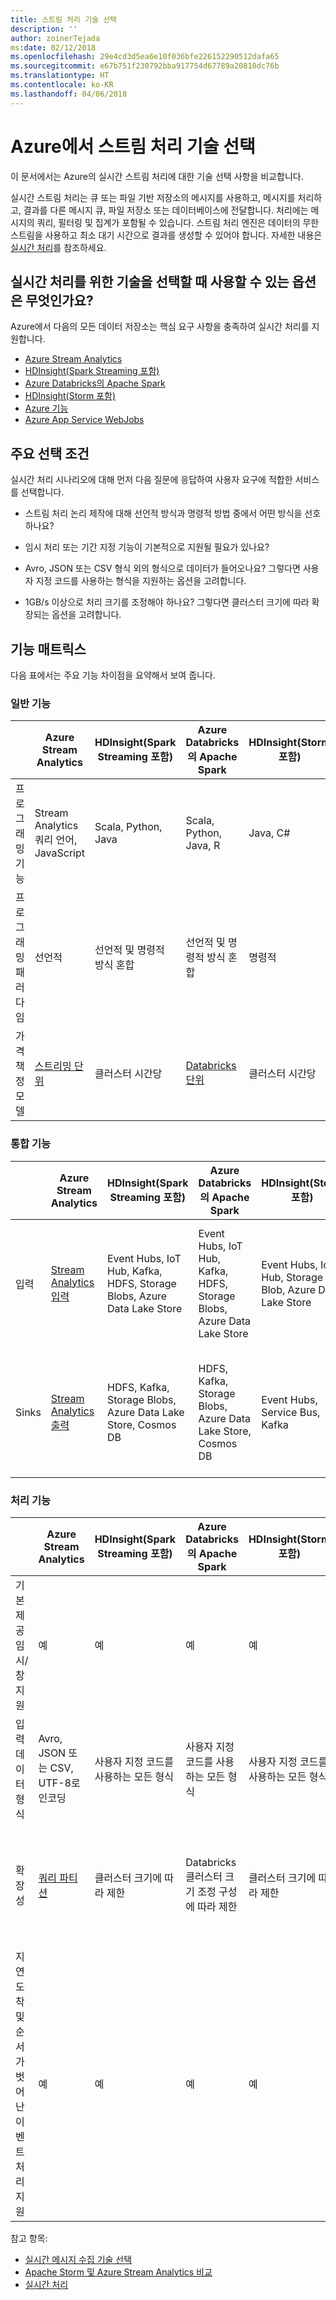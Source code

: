 ```yaml
---
title: 스트림 처리 기술 선택
description: ''
author: zoinerTejada
ms:date: 02/12/2018
ms.openlocfilehash: 29e4cd3d5ea6e10f036bfe226152290512dafa65
ms.sourcegitcommit: e67b751f230792bba917754d67789a20810dc76b
ms.translationtype: HT
ms.contentlocale: ko-KR
ms.lasthandoff: 04/06/2018
---
```

# <a name="choosing-a-stream-processing-technology-in-azure"></a>Azure에서 스트림 처리 기술 선택

이 문서에서는 Azure의 실시간 스트림 처리에 대한 기술 선택 사항을 비교합니다.

실시간 스트림 처리는 큐 또는 파일 기반 저장소의 메시지를 사용하고, 메시지를 처리하고, 결과를 다른 메시지 큐, 파일 저장소 또는 데이터베이스에 전달합니다. 처리에는 메시지의 쿼리, 필터링 및 집계가 포함될 수 있습니다. 스트림 처리 엔진은 데이터의 무한 스트림을 사용하고 최소 대기 시간으로 결과를 생성할 수 있어야 합니다. 자세한 내용은 [실시간 처리](../big-data/real-time-processing.md)를 참조하세요.

## <a name="what-are-your-options-when-choosing-a-technology-for-real-time-processing"></a>실시간 처리를 위한 기술을 선택할 때 사용할 수 있는 옵션은 무엇인가요?
Azure에서 다음의 모든 데이터 저장소는 핵심 요구 사항을 충족하여 실시간 처리를 지원합니다.
- [Azure Stream Analytics](/azure/stream-analytics/)
- [HDInsight(Spark Streaming 포함)](/azure/hdinsight/spark/apache-spark-streaming-overview)
- [Azure Databricks의 Apache Spark](/azure/azure-databricks/)
- [HDInsight(Storm 포함)](/azure/hdinsight/storm/apache-storm-overview)
- [Azure 기능](/azure/azure-functions/functions-overview)
- [Azure App Service WebJobs](/azure/app-service/web-sites-create-web-jobs)

## <a name="key-selection-criteria"></a>주요 선택 조건

실시간 처리 시나리오에 대해 먼저 다음 질문에 응답하여 사용자 요구에 적합한 서비스를 선택합니다.

- 스트림 처리 논리 제작에 대해 선언적 방식과 명령적 방법 중에서 어떤 방식을 선호하나요?

- 임시 처리 또는 기간 지정 기능이 기본적으로 지원될 필요가 있나요?

- Avro, JSON 또는 CSV 형식 외의 형식으로 데이터가 들어오나요? 그렇다면 사용자 지정 코드를 사용하는 형식을 지원하는 옵션을 고려합니다.

- 1GB/s 이상으로 처리 크기를 조정해야 하나요? 그렇다면 클러스터 크기에 따라 확장되는 옵션을 고려합니다. 

## <a name="capability-matrix"></a>기능 매트릭스

다음 표에서는 주요 기능 차이점을 요약해서 보여 줍니다. 

### <a name="general-capabilities"></a>일반 기능

| | Azure Stream Analytics | HDInsight(Spark Streaming 포함) | Azure Databricks의 Apache Spark | HDInsight(Storm 포함) | Azure 기능 | Azure App Service WebJobs |
| --- | --- | --- | --- | --- | --- | --- | 
| 프로그래밍 기능 | Stream Analytics 쿼리 언어, JavaScript | Scala, Python, Java | Scala, Python, Java, R | Java, C# | C#, F#, Node.js | C#, Node.js, PHP, Java, Python |
| 프로그래밍 패러다임 | 선언적 | 선언적 및 명령적 방식 혼합 | 선언적 및 명령적 방식 혼합 | 명령적 | 명령적 | 명령적 |    
| 가격 책정 모델 | [스트리밍 단위](https://azure.microsoft.com/pricing/details/stream-analytics/) | 클러스터 시간당 | [Databricks 단위](https://azure.microsoft.com/pricing/details/databricks/) | 클러스터 시간당 | 함수 실행 및 리소스 사용량 기준 | App Service 계획 시간 기준 |  

### <a name="integration-capabilities"></a>통합 기능

| | Azure Stream Analytics | HDInsight(Spark Streaming 포함) | Azure Databricks의 Apache Spark | HDInsight(Storm 포함) | Azure 기능 | Azure App Service WebJobs |
| --- | --- | --- | --- | --- | --- | --- | 
| 입력 | [Stream Analytics 입력](/azure/stream-analytics/stream-analytics-define-inputs)  | Event Hubs, IoT Hub, Kafka, HDFS, Storage Blobs, Azure Data Lake Store  | Event Hubs, IoT Hub, Kafka, HDFS, Storage Blobs, Azure Data Lake Store  | Event Hubs, IoT Hub, Storage Blob, Azure Data Lake Store  | [지원되는 바인딩](/azure/azure-functions/functions-triggers-bindings#supported-bindings) | Service Bus, Storage Queues, Storage Blob, Event Hubs, WebHooks, Cosmos DB, Files |
| Sinks |  [Stream Analytics 출력](/azure/stream-analytics/stream-analytics-define-outputs) | HDFS, Kafka, Storage Blobs, Azure Data Lake Store, Cosmos DB | HDFS, Kafka, Storage Blobs, Azure Data Lake Store, Cosmos DB | Event Hubs, Service Bus, Kafka | [지원되는 바인딩](/azure/azure-functions/functions-triggers-bindings#supported-bindings) | Service Bus, Storage Queues, Storage Blob, Event Hubs, WebHooks, Cosmos DB, Files | 

### <a name="processing-capabilities"></a>처리 기능

| | Azure Stream Analytics | HDInsight(Spark Streaming 포함) | Azure Databricks의 Apache Spark | HDInsight(Storm 포함) | Azure 기능 | Azure App Service WebJobs |
| --- | --- | --- | --- | --- | --- | --- | 
| 기본 제공 임시/창 지원 | 예 | 예 | 예 | 예 | 아니오 | 아니오 |
| 입력 데이터 형식 | Avro, JSON 또는 CSV, UTF-8로 인코딩 | 사용자 지정 코드를 사용하는 모든 형식 | 사용자 지정 코드를 사용하는 모든 형식 | 사용자 지정 코드를 사용하는 모든 형식 | 사용자 지정 코드를 사용하는 모든 형식 | 사용자 지정 코드를 사용하는 모든 형식 |
| 확장성 | [쿼리 파티션](/azure/stream-analytics/stream-analytics-parallelization) | 클러스터 크기에 따라 제한 | Databricks 클러스터 크기 조정 구성에 따라 제한 | 클러스터 크기에 따라 제한 | 최대 200개의 함수 앱 인스턴스를 병렬로 처리 | App Service 계획 용량에 따라 제한 | 
| 지연 도착 및 순서가 벗어난 이벤트 처리 지원 | 예 | 예 | 예 | 예 | 아니요 | 아니오 |

참고 항목:

- [실시간 메시지 수집 기술 선택](./real-time-ingestion.md)
- [Apache Storm 및 Azure Stream Analytics 비교](/azure/stream-analytics/stream-analytics-comparison-storm)
- [실시간 처리](../big-data/real-time-processing.md)
